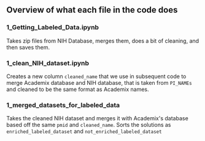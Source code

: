 ## Overview of what each file in the code does 

<h3>1_Getting_Labeled_Data.ipynb</h3>

Takes zip files from NIH Database, merges them, does a bit of cleaning, and then saves them.

<h3>1_clean_NIH_dataset.ipynb</h3>

Creates a new column `cleaned_name` that we use in subsequent code to merge Academix database and NIH database, that is taken from `PI_NAMEs` and cleaned to be the same format as Academix names.

<h3>1_merged_datasets_for_labeled_data</h3>

Takes the cleaned NIH dataset and merges it with Academix's database based off the same `pmid` and  `cleaned_name`. Sorts the solutions as `enriched_labeled_dataset` and `not_enriched_labeled_dataset`
